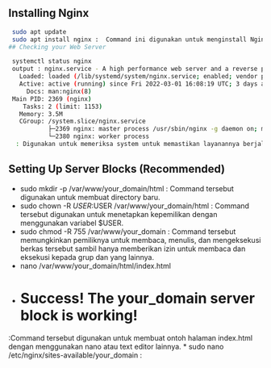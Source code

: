 ## Installing Nginx
``` bash
 sudo apt update
 sudo apt install nginx :  Command ini digunakan untuk menginstall Nginx.
## Checking your Web Server
```
``` bash
 systemctl status nginx
 output : nginx.service - A high performance web server and a reverse proxy server
   Loaded: loaded (/lib/systemd/system/nginx.service; enabled; vendor preset: enabled)
   Active: active (running) since Fri 2022-03-01 16:08:19 UTC; 3 days ago
     Docs: man:nginx(8)
 Main PID: 2369 (nginx)
    Tasks: 2 (limit: 1153)
   Memory: 3.5M
   CGroup: /system.slice/nginx.service
           ├─2369 nginx: master process /usr/sbin/nginx -g daemon on; master_process on;
           └─2380 nginx: worker process
  : Digunakan untuk memeriksa system untuk memastikan layanannya berjalan dengan cara mengetik didalam terminal.
```
## Setting Up Server Blocks (Recommended)
* sudo mkdir -p /var/www/your_domain/html : Command tersebut digunakan untuk membuat directory baru.
* sudo chown -R $USER:$USER /var/www/your_domain/html : Command tersebut digunakan untuk menetapkan kepemilikan dengan menggunakan variabel $USER.
* sudo chmod -R 755 /var/www/your_domain : Command tersebut memungkinkan pemiliknya untuk membaca, menulis, dan mengeksekusi berkas tersebut sambil hanya memberikan izin untuk membaca dan eksekusi kepada grup dan yang lainnya.
* nano /var/www/your_domain/html/index.html
* <html>
    <head>
        <title>Welcome to your_domain!</title>
    </head>
    <body>
        <h1>Success!  The your_domain server block is working!</h1>
    </body>
</html>
  :Command tersebut digunakan untuk membuat ontoh halaman index.html dengan menggunakan nano atau text editor lainnya.
 * sudo nano /etc/nginx/sites-available/your_domain :
